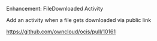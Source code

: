 Enhancement: FileDownloaded Activity

Add an activity when a file gets downloaded via public link

https://github.com/owncloud/ocis/pull/10161
